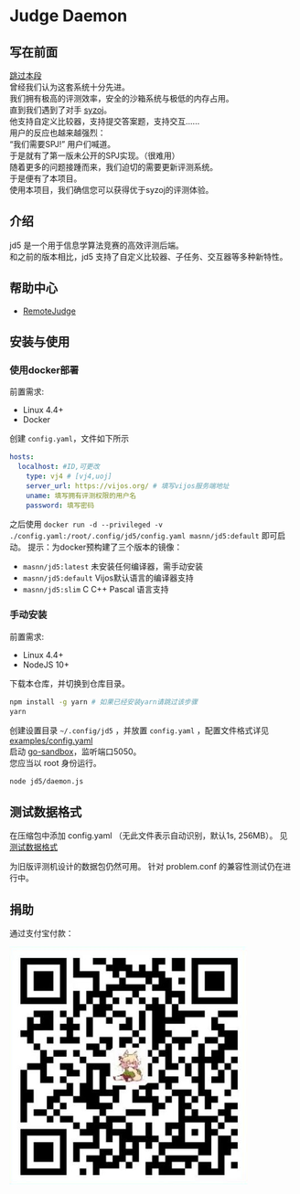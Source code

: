 # Judge Daemon

## 写在前面

[跳过本段](#介绍)   
曾经我们认为这套系统十分先进。  
我们拥有极高的评测效率，安全的沙箱系统与极低的内存占用。  
直到我们遇到了对手 [syzoj](https://github.com/syzoj)。   
他支持自定义比较器，支持提交答案题，支持交互......  
用户的反应也越来越强烈：  
“我们需要SPJ!” 用户们喊道。  
于是就有了第一版未公开的SPJ实现。（很难用）  
随着更多的问题接踵而来，我们迫切的需要更新评测系统。  
于是便有了本项目。  
使用本项目，我们确信您可以获得优于syzoj的评测体验。  

## 介绍
jd5 是一个用于信息学算法竞赛的高效评测后端。  
和之前的版本相比，jd5 支持了自定义比较器、子任务、交互器等多种新特性。  


## 帮助中心

- [RemoteJudge](./RemoteJudge.md)

## 安装与使用

### 使用docker部署

前置需求:

- Linux 4.4+
- Docker

创建 `config.yaml`，文件如下所示

```yaml
hosts:
  localhost: #ID,可更改
    type: vj4 # [vj4,uoj]
    server_url: https://vijos.org/ # 填写vijos服务端地址
    uname: 填写拥有评测权限的用户名
    password: 填写密码
```

之后使用 `docker run -d --privileged -v ./config.yaml:/root/.config/jd5/config.yaml masnn/jd5:default` 即可启动。
提示：为docker预构建了三个版本的镜像：

- `masnn/jd5:latest` 未安装任何编译器，需手动安装
- `masnn/jd5:default` Vijos默认语言的编译器支持
- `masnn/jd5:slim` C C++ Pascal 语言支持

### 手动安装

前置需求:

- Linux 4.4+
- NodeJS 10+

下载本仓库，并切换到仓库目录。

```sh
npm install -g yarn # 如果已经安装yarn请跳过该步骤
yarn
```

创建设置目录 `~/.config/jd5` ，并放置 `config.yaml` ，配置文件格式详见 [examples/config.yaml](examples/config.yaml)  
启动 [go-sandbox](https://github.com/criyle/go-judge)，监听端口5050。  
您应当以 root 身份运行。  

```sh
node jd5/daemon.js
```

## 测试数据格式

在压缩包中添加 config.yaml （无此文件表示自动识别，默认1s, 256MB）。
见 [测试数据格式](examples/testdata.yaml)

为旧版评测机设计的数据包仍然可用。
针对 problem.conf 的兼容性测试仍在进行中。

## 捐助

通过支付宝付款：

![alipay.png](../alipay.png)